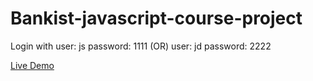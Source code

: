 # Bankist-javascript-course-project

Login with user: js password: 1111 (OR) user: jd password: 2222

[Live Demo](https://bankist-ac.netlify.app/)
